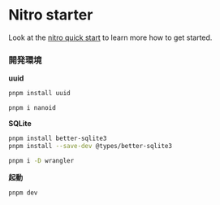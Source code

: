 # Nitro starter

Look at the [nitro quick start](https://nitro.unjs.io/guide#quick-start) to learn more how to get started.


### 開発環境
**uuid**

```bash
pnpm install uuid
```

```bash
pnpm i nanoid
```

**SQLite**

```bash
pnpm install better-sqlite3
pnpm install --save-dev @types/better-sqlite3
```
```bash
pnpm i -D wrangler
```
**起動**

```bash
pnpm dev
```